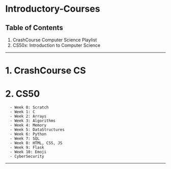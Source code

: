 # Introductory-Courses

Table of Contents 
----
1. CrashCourse Computer Science Playlist
2. CS50x: Introduction to Computer Science

----

# 1. CrashCourse CS
# 2. CS50
      - Week 0: Scratch 
      - Week 1: C 
      - Week 2: Arrays 
      - Week 3: Algorithms 
      - Week 4: Memory 
      - Week 5: DataStructures 
      - Week 6: Python 
      - Week 7: SQL 
      - Week 8: HTML, CSS, JS 
      - Week 9: Flask 
      - Week 10: Emoji 
      - CyberSecurity
----
